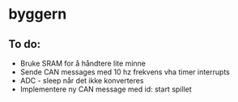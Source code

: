 # byggern

## To do:
- Bruke SRAM for å håndtere lite minne
- Sende CAN messages med 10 hz frekvens vha timer interrupts
- ADC - sleep når det ikke konverteres
- Implementere ny CAN message med id: start spillet
